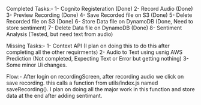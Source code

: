 Completed Tasks:-
1- Cognito Registeration (Done)
2- Record Audio (Done)
3- Preview Recording (Done)
4- Save Recorded file on S3 (Done)
5- Delete Recorded file on S3 (Done)
6- Store Data file on DynamoDB (Done, Need to store sentiment)
7- Delete Data file on DynamoDB (Done)
8- Sentiment Analysis (Tested, but need text from audio)

Missing Tasks:-
1- Context API (I plan on doing this to do this after completing all the other requirments)
2- Audio to Text using usnig AWS Prediction (Not completed, Expecting Text or Error but getting nothing)
3- Some minor Ui changes.

Flow:-
After login on recordingScreen, after recording audio we click on save recording. this calls a function from utils/index.js named saveRecording(). I plan on doing all the major work in this function and store data at the end after adding sentimant.
